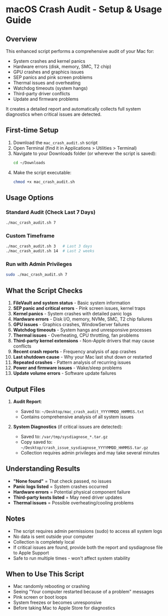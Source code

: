 # macOS Crash Audit - Setup & Usage Guide

## Overview
This enhanced script performs a comprehensive audit of your Mac for:
- System crashes and kernel panics
- Hardware errors (disk, memory, SMC, T2 chip)
- GPU crashes and graphics issues
- SEP panics and pink screen problems
- Thermal issues and overheating
- Watchdog timeouts (system hangs)
- Third-party driver conflicts
- Update and firmware problems

It creates a detailed report and automatically collects full system diagnostics when critical issues are detected.

## First-time Setup
1. Download the `mac_crash_audit.sh` script
2. Open Terminal (find it in Applications > Utilities > Terminal)
3. Navigate to your Downloads folder (or wherever the script is saved):
   ```bash
   cd ~/Downloads
   ```
4. Make the script executable:
   ```bash
   chmod +x mac_crash_audit.sh
   ```

## Usage Options

### Standard Audit (Check Last 7 Days)
```bash
./mac_crash_audit.sh 7
```

### Custom Timeframe
```bash
./mac_crash_audit.sh 3   # Last 3 days
./mac_crash_audit.sh 14  # Last 2 weeks
```

### Run with Admin Privileges
```bash
sudo ./mac_crash_audit.sh 7
```

## What the Script Checks

1. **FileVault and system status** - Basic system information
2. **SEP panic and critical errors** - Pink screen issues, kernel traps
3. **Kernel panics** - System crashes with detailed panic logs
4. **Hardware errors** - Disk I/O, memory, NVMe, SMC, T2 chip failures
5. **GPU issues** - Graphics crashes, WindowServer failures
6. **Watchdog timeouts** - System hangs and unresponsive processes
7. **Thermal issues** - Overheating, CPU throttling, fan problems
8. **Third-party kernel extensions** - Non-Apple drivers that may cause conflicts
9. **Recent crash reports** - Frequency analysis of app crashes
10. **Last shutdown cause** - Why your Mac last shut down or restarted
11. **Repeated crashes** - Pattern analysis of recurring issues
12. **Power and firmware issues** - Wake/sleep problems
13. **Update volume errors** - Software update failures

## Output Files

1. **Audit Report**:
   - Saved to: `~/Desktop/mac_crash_audit_YYYYMMDD_HHMMSS.txt`
   - Contains comprehensive analysis of all system issues

2. **System Diagnostics** (if critical issues are detected):
   - Saved to: `/var/tmp/sysdiagnose_*.tar.gz`
   - Copy saved to: `~/Desktop/crash_issue_sysdiagnose_YYYYMMDD_HHMMSS.tar.gz`
   - Collection requires admin privileges and may take several minutes


## Understanding Results

- **"None found"** = That check passed, no issues
- **Panic logs listed** = System crashes occurred
- **Hardware errors** = Potential physical component failure
- **Third-party kexts listed** = May need driver updates
- **Thermal issues** = Possible overheating/cooling problems

## Notes

- The script requires admin permissions (sudo) to access all system logs
- No data is sent outside your computer
- Collection is completely local
- If critical issues are found, provide both the report and sysdiagnose file to Apple Support
- Safe to run multiple times - won't affect system stability

## When to Use This Script

- Mac randomly rebooting or crashing
- Seeing "Your computer restarted because of a problem" messages
- Pink screen or boot loops
- System freezes or becomes unresponsive
- Before taking Mac to Apple Store for diagnostics
